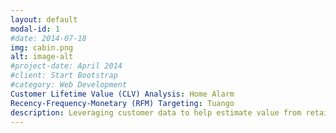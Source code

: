 ```yaml
---
layout: default
modal-id: 1
#date: 2014-07-18
img: cabin.png
alt: image-alt
#project-date: April 2014
#client: Start Bootstrap
#category: Web Development
Customer Lifetime Value (CLV) Analysis: Home Alarm
Recency-Frequency-Monetary (RFM) Targeting: Tuango
description: Leveraging customer data to help estimate value from retaining customers, maximizing return on marketing expenditure through targeting and predictive modeling
---
```

